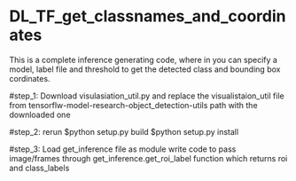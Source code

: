 # DL_TF_get_classnames_and_coordinates
This is a complete inference generating code, where in you can specify a model, label file and threshold to get the detected class and bounding box cordinates.

#step_1:
Download visulasiation_util.py and replace the visualistaion_util file from tensorflw-model-research-object_detection-utils path with the downloaded one

#step_2: rerun 
$python setup.py build
$python setup.py install

#step_3: 
Load get_inference file as module
write code to pass image/frames through get_inference.get_roi_label function which returns roi and class_labels
